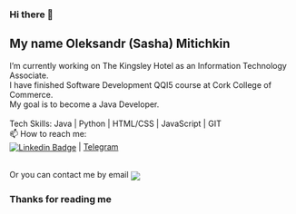 ### Hi there 👋
## My name Oleksandr (Sasha) Mitichkin<br>
I’m currently working on The Kingsley Hotel as an Information Technology Associate.<br>
I have finished Software Development QQI5 course at Cork College of Commerce.<br> 
My goal is to become a Java Developer.<br><br>
Tech Skills:
Java |
Python |
HTML/CSS |
JavaScript |
GIT<br>
📫 How to reach me:<br>
<a href="https://www.linkedin.com/in/oleksandrmitichkin/" target="_blank"><img src="https://img.shields.io/badge/LinkedIn-0077B5?style=for-the-badge&logo=linkedin&logoColor=white" alt="Linkedin Badge" align="center"></a> | <a href="https://www.t.me/golden_parad1se">Telegram</a>
<!-- <a href="https://www.instagram.com/oleksandrmiti/"><img src="https://camo.githubusercontent.com/c9dacf0f25a1489fdbc6c0d2b41cda58b77fa210a13a886d6f99e027adfbd358/68747470733a2f2f6564656e742e6769746875622e696f2f537570657254696e7949636f6e732f696d616765732f7376672f696e7374616772616d2e737667" width="48"></a>  -->
<br>Or you can contact me by email <a href="mailto: infoformiti@gmail.com"> <img src="https://img.shields.io/badge/Gmail-D14836?style=for-the-badge&logo=gmail&logoColor=white" align="center"></a><br>

### Thanks for reading me




<!--
**oleksandrmiti/oleksandrmiti** is a ✨ _special_ ✨ repository because its `README.md` (this file) appears on your GitHub profile.

Here are some ideas to get you started:

- 🔭 I’m currently working on ...
- 🌱 I’m currently learning ...
- 👯 I’m looking to collaborate on ...
- 🤔 I’m looking for help with ...
- 💬 Ask me about ...
- 📫 How to reach me: ...
- 😄 Pronouns: ...
- ⚡ Fun fact: ...
-->
